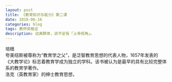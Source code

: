 ```yaml
---
layout: post
title: 《教育知识与能力》第二课
date: 2018-06-16
categories: blog
tags: 教师资格证
description: 远离群体，说不定有「上帝视角」。
---
```


培根  
夸美纽斯被尊称为“教育学之父”，是泛智教育思想的代表人物，1657年发表的《大教学论》标志着教育学成为独立的学科。该书被认为是最早的具有比较完整体系的教育学著作。  
洛克（英教育家）的绅士教育思想，
